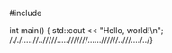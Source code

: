 #include <iostream>

int main() {
    std::cout << "Hello, world!\n";
/././.....//../////.....///////......//////..///..../../}
